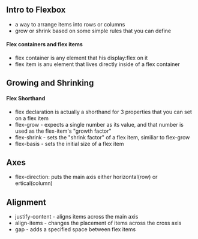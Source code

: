 ## Intro to Flexbox

- a way to arrange items into rows or columns
- grow or shrink based on some simple rules that you can define

#### Flex containers and flex items

- flex container is any element that his display:flex on it
- flex item is anu element that lives directly inside of a flex container


## Growing and Shrinking

#### Flex Shorthand

- flex declaration is actually a shorthand for 3 properties that you can set on a flex item
- flex-grow - expects a single number as its value, and that number is used as the flex-item's "growth factor"
- flex-shrink - sets the "shrink factor" of a flex item, similiar to flex-grow
- flex-basis -  sets the initial size of a flex item


## Axes

- flex-direction: puts the main axis either horizontal(row) or ertical(column)


## Alignment

- justify-content - aligns items across the main axis
- align-items - changes the placement of items across the cross axis
- gap - adds a specified space between flex items
